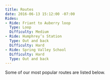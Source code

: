 ```yaml
---
title: Routes
date: 2016-06-13 15:12:00 -07:00
Rides:
- Ride: Friant to Auberry loop
  Type: Loop
  Difficulty: Medium
- Ride: Humphrey’s Station
  Type: Out and back
  Difficulty: Hard
- Ride: Spring Valley School
  Difficulty: Hard
  Type: Out and back
---
```


Some of our most popular routes are listed below.